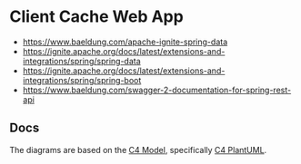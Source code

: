 # Client Cache Web App

* https://www.baeldung.com/apache-ignite-spring-data
* https://ignite.apache.org/docs/latest/extensions-and-integrations/spring/spring-data
* https://ignite.apache.org/docs/latest/extensions-and-integrations/spring/spring-boot
* https://www.baeldung.com/swagger-2-documentation-for-spring-rest-api

## Docs

The diagrams are based on the [C4 Model](https://c4model.com/), specifically [C4 PlantUML](https://github.com/plantuml-stdlib/C4-PlantUML).
